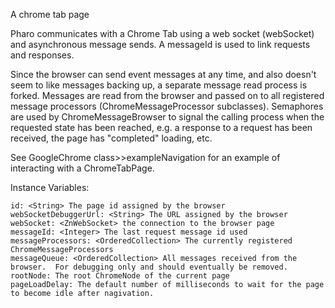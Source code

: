 A chrome tab page

Pharo communicates with a Chrome Tab using a web socket (webSocket) and asynchronous message sends.  A messageId is used to link requests and responses.

Since the browser can send event messages at any time, and also doesn't seem to like messages backing up, a separate message read process is forked.  Messages are read from the browser and passed on to all registered message processors (ChromeMessageProcessor subclasses).  Semaphores are used by ChromeMessageBrowser to signal the calling process when the requested state has been reached, e.g. a response to a request has been received, the page has "completed" loading, etc.

See GoogleChrome class>>exampleNavigation for an example of interacting with a ChromeTabPage.

Instance Variables:

	id:	<String> The page id assigned by the browser
	webSocketDebuggerUrl: <String> The URL assigned by the browser
	webSocket: <ZnWebSocket> the connection to the browser page
	messageId: <Integer> The last request message id used
	messageProcessors: <OrderedCollection> The currently registered ChromeMessageProcessors
	messageQueue: <OrderedCollection> All messages received from the browser.  For debugging only and should eventually be removed.
	rootNode: The root ChromeNode of the current page
	pageLoadDelay: The default number of milliseconds to wait for the page to become idle after nagivation.